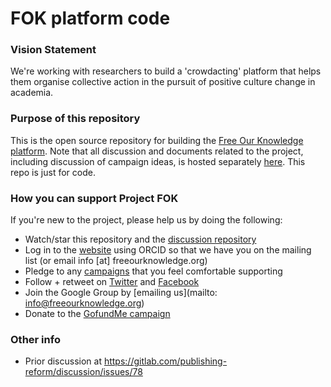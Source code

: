 # FOK platform code
### Vision Statement
We're working with researchers to build a 'crowdacting' platform that helps them organise collective action in the pursuit of positive culture change in academia.

### Purpose of this repository
This is the open source repository for building the [Free Our Knowledge platform](https://www.freeourknowledge.org). Note that all discussion and documents related to the project, including discussion of campaign ideas, is hosted separately [here](). This repo is just for code. 

### How you can support Project FOK
If you're new to the project, please help us by doing the following:
* Watch/star this repository and the [discussion repository](https://github.com/FreeOurKnowledge/discussion/)
* Log in to the [website](https://www.freeourknowledge.org/) using ORCID so that we have you on the mailing list (or email info [at] freeourknowledge.org)
* Pledge to any [campaigns](https://www.freeourknowledge.org/#campaigns) that you feel comfortable supporting
* Follow + retweet on [Twitter](https://twitter.com/projectfok) and [Facebook](https://www.facebook.com/projectFOK/)  
* Join the Google Group by [emailing us](mailto: info@freeourknowledge.org)
* Donate to the [GofundMe campaign](gf.me/u/yvgtgg)

### Other info
- Prior discussion at https://gitlab.com/publishing-reform/discussion/issues/78
